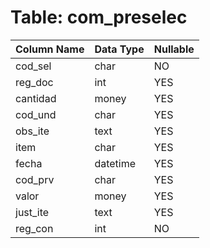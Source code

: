 # Table: com_preselec

| Column Name | Data Type | Nullable |
|-------------|-----------|----------|
| cod_sel | char | NO |
| reg_doc | int | YES |
| cantidad | money | YES |
| cod_und | char | YES |
| obs_ite | text | YES |
| item | char | YES |
| fecha | datetime | YES |
| cod_prv | char | YES |
| valor | money | YES |
| just_ite | text | YES |
| reg_con | int | NO |

